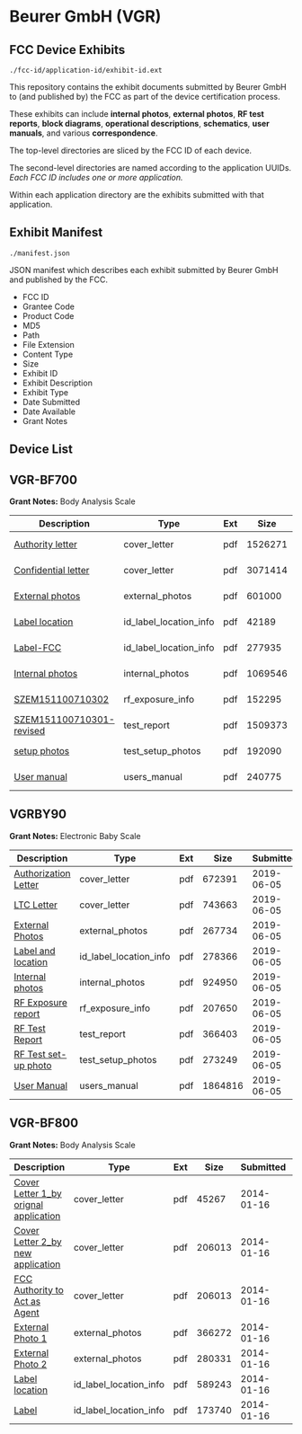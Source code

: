 # Beurer GmbH (VGR)
## FCC Device Exhibits

```
./fcc-id/application-id/exhibit-id.ext
```

This repository contains the exhibit documents submitted by Beurer GmbH to (and published by) the FCC as part of the device certification process.

These exhibits can include **internal photos**, **external photos**, **RF test reports**, **block diagrams**, **operational descriptions**, **schematics**, **user manuals**, and various **correspondence**.

The top-level directories are sliced by the FCC ID of each device.

The second-level directories are named according to the application UUIDs. *Each FCC ID includes one or more application.*

Within each application directory are the exhibits submitted with that application. 

## Exhibit Manifest

```
./manifest.json
```

JSON manifest which describes each exhibit submitted by Beurer GmbH and published by the FCC.

- FCC ID
- Grantee Code
- Product Code
- MD5
- Path
- File Extension
- Content Type
- Size
- Exhibit ID
- Exhibit Description
- Exhibit Type
- Date Submitted
- Date Available
- Grant Notes

## Device List
## VGR-BF700
**Grant Notes:** Body Analysis Scale

| Description | Type | Ext | Size | Submitted | Available |
| ----------- | ---- | --- | ---- | --------- | --------- |
| [Authority letter](VGR-BF700/6ac4a27aa1fe4f4ed05fe421c2a692d2/2865151.pdf) | cover_letter | pdf | 1526271 | 2016-01-06 | 2016-01-11 |
| [Confidential letter](VGR-BF700/6ac4a27aa1fe4f4ed05fe421c2a692d2/2865152.pdf) | cover_letter | pdf | 3071414 | 2016-01-06 | 2016-01-11 |
| [External photos](VGR-BF700/6ac4a27aa1fe4f4ed05fe421c2a692d2/2865153.pdf) | external_photos | pdf | 601000 | 2016-01-06 | 2016-01-11 |
| [Label location](VGR-BF700/6ac4a27aa1fe4f4ed05fe421c2a692d2/2865155.pdf) | id_label_location_info | pdf | 42189 | 2016-01-06 | 2016-01-11 |
| [Label-FCC](VGR-BF700/6ac4a27aa1fe4f4ed05fe421c2a692d2/2865156.pdf) | id_label_location_info | pdf | 277935 | 2016-01-06 | 2016-01-11 |
| [Internal photos](VGR-BF700/6ac4a27aa1fe4f4ed05fe421c2a692d2/2865165.pdf) | internal_photos | pdf | 1069546 | 2016-01-06 | 2016-01-11 |
| [SZEM151100710302](VGR-BF700/6ac4a27aa1fe4f4ed05fe421c2a692d2/2865158.pdf) | rf_exposure_info | pdf | 152295 | 2016-01-06 | 2016-01-11 |
| [SZEM151100710301-revised](VGR-BF700/6ac4a27aa1fe4f4ed05fe421c2a692d2/2865160.pdf) | test_report | pdf | 1509373 | 2016-01-06 | 2016-01-11 |
| [setup photos](VGR-BF700/6ac4a27aa1fe4f4ed05fe421c2a692d2/2865161.pdf) | test_setup_photos | pdf | 192090 | 2016-01-06 | 2016-01-11 |
| [User manual](VGR-BF700/6ac4a27aa1fe4f4ed05fe421c2a692d2/2865162.pdf) | users_manual | pdf | 240775 | 2016-01-06 | 2016-01-11 |
## VGRBY90
**Grant Notes:** Electronic Baby Scale

| Description | Type | Ext | Size | Submitted | Available |
| ----------- | ---- | --- | ---- | --------- | --------- |
| [Authorization Letter](VGRBY90/fe9a161fad9dcb76f4a9c632d4ca9f2d/4307618.pdf) | cover_letter | pdf | 672391 | 2019-06-05 | 2019-06-05 |
| [LTC Letter](VGRBY90/fe9a161fad9dcb76f4a9c632d4ca9f2d/4307619.pdf) | cover_letter | pdf | 743663 | 2019-06-05 | 2019-06-05 |
| [External Photos](VGRBY90/fe9a161fad9dcb76f4a9c632d4ca9f2d/4307620.pdf) | external_photos | pdf | 267734 | 2019-06-05 | 2019-06-05 |
| [Label and location](VGRBY90/fe9a161fad9dcb76f4a9c632d4ca9f2d/4307621.pdf) | id_label_location_info | pdf | 278366 | 2019-06-05 | 2019-06-05 |
| [Internal photos](VGRBY90/fe9a161fad9dcb76f4a9c632d4ca9f2d/4307622.pdf) | internal_photos | pdf | 924950 | 2019-06-05 | 2019-06-05 |
| [RF Exposure report](VGRBY90/fe9a161fad9dcb76f4a9c632d4ca9f2d/4307624.pdf) | rf_exposure_info | pdf | 207650 | 2019-06-05 | 2019-06-05 |
| [RF Test Report](VGRBY90/fe9a161fad9dcb76f4a9c632d4ca9f2d/4307626.pdf) | test_report | pdf | 366403 | 2019-06-05 | 2019-06-05 |
| [RF Test set-up photo](VGRBY90/fe9a161fad9dcb76f4a9c632d4ca9f2d/4307627.pdf) | test_setup_photos | pdf | 273249 | 2019-06-05 | 2019-06-05 |
| [User Manual](VGRBY90/fe9a161fad9dcb76f4a9c632d4ca9f2d/4307628.pdf) | users_manual | pdf | 1864816 | 2019-06-05 | 2019-06-05 |
## VGR-BF800
**Grant Notes:** Body Analysis Scale

| Description | Type | Ext | Size | Submitted | Available |
| ----------- | ---- | --- | ---- | --------- | --------- |
| [Cover Letter 1_by orignal application](VGR-BF800/8f891e9338fb71c4401964aaf3e6c4ad/2168009.pdf) | cover_letter | pdf | 45267 | 2014-01-16 | 2014-01-21 |
| [Cover Letter 2_by new application](VGR-BF800/8f891e9338fb71c4401964aaf3e6c4ad/2168010.pdf) | cover_letter | pdf | 206013 | 2014-01-16 | 2014-01-21 |
| [FCC Authority to Act as Agent](VGR-BF800/8f891e9338fb71c4401964aaf3e6c4ad/2168011.pdf) | cover_letter | pdf | 206013 | 2014-01-16 | 2014-01-21 |
| [External Photo 1](VGR-BF800/8f891e9338fb71c4401964aaf3e6c4ad/2168012.pdf) | external_photos | pdf | 366272 | 2014-01-16 | 2014-01-21 |
| [External Photo 2](VGR-BF800/8f891e9338fb71c4401964aaf3e6c4ad/2168013.pdf) | external_photos | pdf | 280331 | 2014-01-16 | 2014-01-21 |
| [Label location](VGR-BF800/8f891e9338fb71c4401964aaf3e6c4ad/2168014.pdf) | id_label_location_info | pdf | 589243 | 2014-01-16 | 2014-01-21 |
| [Label](VGR-BF800/8f891e9338fb71c4401964aaf3e6c4ad/2168015.pdf) | id_label_location_info | pdf | 173740 | 2014-01-16 | 2014-01-21 |
